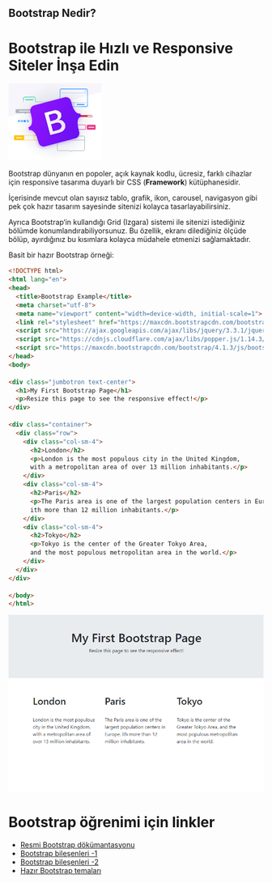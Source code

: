 ## Bootstrap Nedir?
# Bootstrap ile Hızlı ve Responsive Siteler İnşa Edin

![](./figures/bootstrap.png)

Bootstrap dünyanın en popoler, açık kaynak kodlu, ücresiz, farklı cihazlar için responsive tasarıma duyarlı bir CSS (**Framework**) kütüphanesidir.

İçerisinde mevcut olan sayısız tablo, grafik, ikon, carousel, navigasyon gibi pek çok hazır tasarım sayesinde sitenizi kolayca tasarlayabilirsiniz. 

Ayrıca Bootstrap‘in kullandığı Grid (Izgara) sistemi ile  sitenizi istediğiniz bölümde konumlandırabiliyorsunuz. Bu özellik, ekranı dilediğiniz ölçüde bölüp, ayırdığınız bu kısımlara kolayca müdahele etmenizi sağlamaktadır.

Basit bir hazır Bootstrap örneği:
```html
<!DOCTYPE html>
<html lang="en">
<head>
  <title>Bootstrap Example</title>
  <meta charset="utf-8">
  <meta name="viewport" content="width=device-width, initial-scale=1">
  <link rel="stylesheet" href="https://maxcdn.bootstrapcdn.com/bootstrap/4.1.3/css/bootstrap.min.css">
  <script src="https://ajax.googleapis.com/ajax/libs/jquery/3.3.1/jquery.min.js"></script>
  <script src="https://cdnjs.cloudflare.com/ajax/libs/popper.js/1.14.3/umd/popper.min.js"></script>
  <script src="https://maxcdn.bootstrapcdn.com/bootstrap/4.1.3/js/bootstrap.min.js"></script>
</head>
<body>

<div class="jumbotron text-center">
  <h1>My First Bootstrap Page</h1>
  <p>Resize this page to see the responsive effect!</p> 
</div>
  
<div class="container">
  <div class="row">
    <div class="col-sm-4">
      <h2>London</h2>
      <p>London is the most populous city in the United Kingdom,
      with a metropolitan area of over 13 million inhabitants.</p>
    </div>
    <div class="col-sm-4">
      <h2>Paris</h2>
      <p>The Paris area is one of the largest population centers in Europe,
      ith more than 12 million inhabitants.</p>
    </div>
    <div class="col-sm-4">
      <h2>Tokyo</h2>
      <p>Tokyo is the center of the Greater Tokyo Area,
      and the most populous metropolitan area in the world.</p>
    </div>
  </div>
</div>

</body>
</html>

```
![](./figures/website.png)

# Bootstrap öğrenimi için linkler
- [Resmi Bootstrap dökümantasyonu](https://getbootstrap.com/docs/5.0/getting-started/introduction/)
- [Bootstrap bileşenleri -1](https://www.toptal.com/front-end/what-is-bootstrap-a-short-tutorial-on-the-what-why-and-how)
- [Bootstrap bileşenleri -2](https://www.w3schools.com/whatis/whatis_bootstrap.asp)
- [Hazır Bootstrap temaları ](https://themes.getbootstrap.com/)
